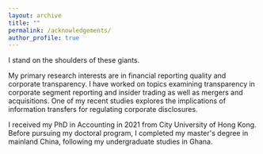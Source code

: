 ```yaml
---
layout: archive
title: ""
permalink: /acknowledgements/
author_profile: true
---
```



I stand on the shoulders of these giants.

My primary research interests are in financial reporting quality and corporate transparency. I have worked on topics examining transparency in corporate segment reporting and insider trading as well as mergers and acquisitions. One of my recent studies explores the implications of information transfers for regulating corporate disclosures.

I received my PhD in Accounting in 2021 from City University of Hong Kong. Before pursuing my doctoral program, I completed my master's degree in mainland China, following my undergraduate studies in Ghana.


